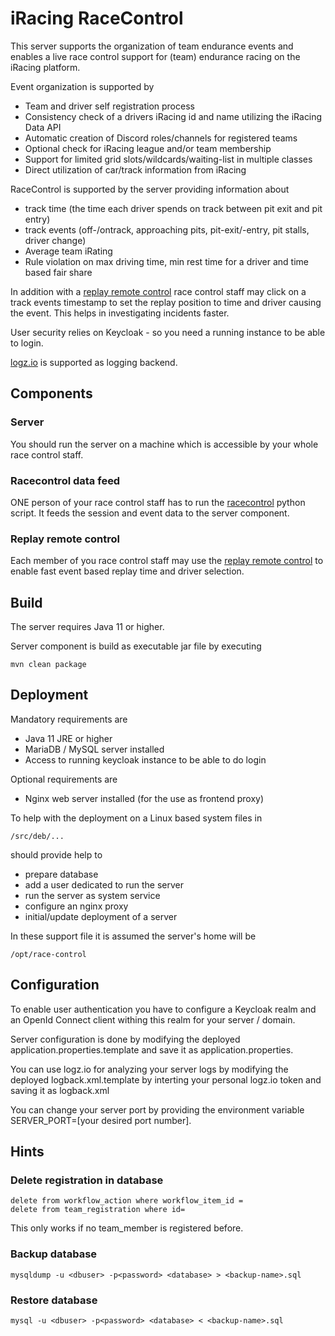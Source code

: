# iRacing RaceControl

This server supports the organization of team endurance events and enables a live race control support for 
(team) endurance racing on the iRacing platform.

Event organization is supported by

* Team and driver self registration process
* Consistency check of a drivers iRacing id and name utilizing the iRacing Data API
* Automatic creation of Discord roles/channels for registered teams
* Optional check for iRacing league and/or team membership
* Support for limited grid slots/wildcards/waiting-list in multiple classes
* Direct utilization of car/track information from iRacing

RaceControl is supported by the server providing information about

* track time (the time each driver spends on track between 
  pit exit and pit entry)
* track events (off-/ontrack, approaching pits, pit-exit/-entry,
  pit stalls, driver change)
* Average team iRating
* Rule violation on max driving time, min rest time for a driver and
  time based fair share

In addition with a [replay remote control](https://github.com/simracingtools/ir-replay-rc)
race control staff may click on a track events timestamp to set the
replay position to time and driver causing the event. This helps in
investigating incidents faster.

User security relies on Keycloak - so you need a running instance
to be able to login.

[logz.io](https://app-eu.logz.io/) is supported as logging backend.

## Components

### Server

You should run the server on a machine which is accessible by your
whole race control staff.

### Racecontrol data feed

ONE person of your race control staff has to run the 
[racecontrol](https://github.com/simracingtools/racecontrol) 
python script. It feeds the session and event data to the 
server component.

### Replay remote control

Each member of you race control staff may use the
[replay remote control](https://github.com/simracingtools/ir-replay-rc)
to enable fast event based replay time and driver selection.

## Build

The server requires Java 11 or higher.

Server component is build as executable jar file by executing

    mvn clean package

## Deployment

Mandatory requirements are

* Java 11 JRE or higher
* MariaDB / MySQL server installed
* Access to running keycloak instance to be able to do login

Optional requirements are

* Nginx web server installed (for the use as frontend proxy)

To help with the deployment on a Linux based system files in

    /src/deb/...

should provide help to 

* prepare database
* add a user dedicated to run the server
* run the server as system service
* configure an nginx proxy 
* initial/update deployment of a server

In these support file it is assumed the server's home will be 

    /opt/race-control
    
## Configuration

To enable user authentication you have to configure a Keycloak 
realm and an OpenId Connect client withing this realm for your server / domain.

Server configuration is done by modifying the deployed application.properties.template
and save it as application.properties.

You can use logz.io for analyzing your server logs by modifying the deployed
logback.xml.template by interting your personal logz.io token and saving it as
logback.xml

You can change your server port by providing the environment variable 
SERVER_PORT=[your desired port number]. 

## Hints

### Delete registration in database

    delete from workflow_action where workflow_item_id =
    delete from team_registration where id=

This only works if no team_member is registered before.

### Backup database

    mysqldump -u <dbuser> -p<password> <database> > <backup-name>.sql

### Restore database

    mysql -u <dbuser> -p<password> <database> < <backup-name>.sql